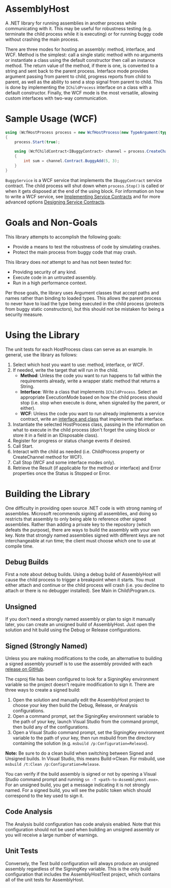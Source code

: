 AssemblyHost
============

A .NET library for running assemblies in another process while communicating with it. This may be useful for robustness testing (e.g. terminate the child process while it is executing) or for running buggy code without crashing the main process.

There are three modes for hosting an assembly: method, interface, and WCF. Method is the simplest: call a single static method with no arguments or instantiate a class using the default constructor then call an instance method. The return value of the method, if there is one, is converted to a string and sent back to the parent process. Interface mode provides argument passing from parent to child, progress reports from child to parent, as well as the ability to send a stop signal from parent to child. This is done by implementing the `IChildProcess` interface on a class with a default constructor. Finally, the WCF mode is the most versatile, allowing custom interfaces with two-way communication.

# Sample Usage (WCF)

```C#
using (WcfHostProcess process = new WcfHostProcess(new TypeArgument(typeof(BuggyService))))
{
	process.Start(true);
	
	using (WcfChildContract<IBuggyContract> channel = process.CreateChannel<IBuggyContract>())
	{
		int sum = channel.Contract.BuggyAdd(5, 3);
	}
}
```

`BuggyService` is a WCF service that implements the `IBuggyContract` service contract. The child process will shut down when `process.Stop()` is called or when it gets disposed at the end of the using block. For information on how to write a WCF service, see [Implementing Service Contracts](http://msdn.microsoft.com/en-us/library/ms733764%28v=vs.100%29.aspx) and for more advanced options [Designing Service Contracts](http://msdn.microsoft.com/en-us/library/ms733070%28v=vs.100%29.aspx).

# Goals and Non-Goals

This library attempts to accomplish the following goals:
- Provide a means to test the robustness of code by simulating crashes.
- Protect the main process from buggy code that may crash.

This library does _not_ attempt to and has not been tested for:
- Providing security of any kind.
- Execute code in an untrusted assembly.
- Run in a high performance context.

Per those goals, the library uses Argument classes that accept paths and names rather than binding to loaded types. This allows the parent process to never have to load the type being executed in the child process (protects from buggy static constructors), but this should not be mistaken for being a security measure.

# Using the Library

The unit tests for each HostProcess class can serve as an example. In general, use the library as follows:

1. Select which host you want to use: method, interface, or WCF.
2. If needed, write the target that will run in the child.
	- __Method__: Unless the code you want to run happens to fall within the requirements already, write a wrapper static method that returns a String.
	- __Interface__: Write a class that implements `IChildProcess`. Select an appropriate ExecutionMode based on how the child process should stop (i.e. stop when execute is done, when signaled by the parent, or either).
	- __WCF__: Unless the code you want to run already implements a service contract, write an [interface and class](http://msdn.microsoft.com/en-us/library/ms733764%28v=vs.100%29.aspx) that implements that interface.
3. Instantiate the selected HostProcess class, passing in the information on what to execute in the child process (don't forget the using block or store it in a field in an IDisposable class).
4. Register for progress or status change events if desired.
5. Call Start.
6. Interact with the child as needed (i.e. ChildProcess property or CreateChannel method for WCF).
7. Call Stop (WCF and some interface modes only).
8. Retrieve the Result (if applicable for the method or interface) and Error properties once the Status is Stopped or Error.

# Building the Library

One difficulty in providing open source .NET code is with strong naming of assemblies. Microsoft recommends signing all assemblies, and doing so restricts that assembly to only being able to reference other signed assemblies. Rather than adding a private key to the repository (which defeats the purpose), there are ways to build the assembly with your own key. Note that strongly named assemblies signed with different keys are not interchangeable at run time; the client must choose which one to use at compile time.

## Debug Builds

First a note about debug builds. Using a debug build of AssemblyHost will cause the child process to trigger a breakpoint when it starts. You must either attach and continue or the child process will crash (i.e. you decline to attach or there is no debugger installed). See Main in Child\Program.cs.

## Unsigned

If you don't need a strongly named assembly or plan to sign it manually later, you can create an unsigned build of AssemblyHost. Just open the solution and hit build using the Debug or Release configurations.

## Signed (Strongly Named)

Unless you are making modifications to the code, an alternative to building a signed assembly yourself is to use the assembly provided with each [release on GitHub](https://github.com/spanglerco/AssemblyHost/releases/latest).

The csproj file has been configured to look for a SigningKey environment variable so the project doesn't require modification to sign it. There are three ways to create a signed build:

1. Open the solution and manually edit the AssemblyHost project to choose your key then build the Debug, Release, or Analysis configurations.
2. Open a command prompt, set the SigningKey environment variable to the path of your key, launch Visual Studio from the command prompt, then build any of the configurations.
3. Open a Visual Studio command prompt, set the SigningKey environment variable to the path of your key, then run msbuild from the directory containing the solution (e.g. `msbuild /p:Configuration=Release`).

__Note:__ Be sure to do a clean build when switching between Signed and Unsigned builds. In Visual Studio, this means Build->Clean. For msbuild, use `msbuild /t:Clean /p:Configuration=Release`.

You can verify if the build assembly is signed or not by opening a Visual Studio command prompt and running `sn -T <path-to-AssemblyHost.exe>`. For an unsigned build, you get a message indicating it is not strongly named. For a signed build, you will see the public token which should correspond to the key used to sign it.

## Code Analysis

The Analysis build configuration has code analysis enabled. Note that this configuration should not be used when building an unsigned assembly or you will receive a large number of warnings.

## Unit Tests

Conversely, the Test build configuration will always produce an unsigned assembly regardless of the SigningKey variable. This is the only build configuration that includes the AssemblyHostTest project, which contains all of the unit tests for AssemblyHost.